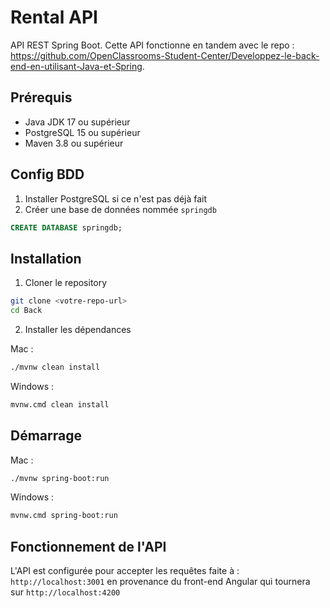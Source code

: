 # Rental API

API REST Spring Boot. Cette API fonctionne en tandem avec le repo : https://github.com/OpenClassrooms-Student-Center/Developpez-le-back-end-en-utilisant-Java-et-Spring.

## Prérequis

- Java JDK 17 ou supérieur
- PostgreSQL 15 ou supérieur
- Maven 3.8 ou supérieur

## Config BDD

1. Installer PostgreSQL si ce n'est pas déjà fait
2. Créer une base de données nommée `springdb`

```sql
CREATE DATABASE springdb;
```

## Installation

1. Cloner le repository

```bash
git clone <votre-repo-url>
cd Back
```

2. Installer les dépendances

Mac :

```bash
./mvnw clean install
```

Windows :

```bash
mvnw.cmd clean install
```

## Démarrage

Mac :

```bash
./mvnw spring-boot:run
```

Windows :

```bash
mvnw.cmd spring-boot:run
```

## Fonctionnement de l'API

L'API est configurée pour accepter les requêtes faite à : `http://localhost:3001` en provenance du front-end Angular qui tournera sur `http://localhost:4200`
